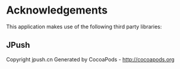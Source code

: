 # Acknowledgements
This application makes use of the following third party libraries:

## JPush

Copyright jpush.cn
Generated by CocoaPods - http://cocoapods.org

